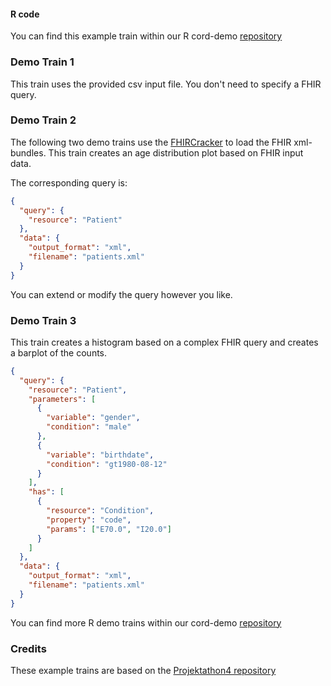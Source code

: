 #### R code
You can find this example train within our R cord-demo [repository](https://github.com/PHT-Medic/cord-pht-demo/tree/master/R)

### Demo Train 1
This train uses the provided csv input file. You don't need to specify a FHIR query.

### Demo Train 2
The following two demo trains use the [FHIRCracker](https://github.com/firecracker-microvm/firecracker) to load the FHIR xml-bundles.
This train creates an age distribution plot based on FHIR input data.

The corresponding query is:

```` json
{
  "query": {
    "resource": "Patient"
  },
  "data": {
    "output_format": "xml",
    "filename": "patients.xml"
  }
}
````
You can extend or modify the query however you like. 

### Demo Train 3
This train creates a histogram based on a complex FHIR query and creates a barplot of the counts.
````json
{
  "query": {
    "resource": "Patient",
    "parameters": [
      {
        "variable": "gender",
        "condition": "male"
      },
      {
        "variable": "birthdate",
        "condition": "gt1980-08-12"
      }
    ],
    "has": [
      {
        "resource": "Condition",
        "property": "code",
        "params": ["E70.0", "I20.0"]
      }
    ]
  },
  "data": {
    "output_format": "xml",
    "filename": "patients.xml"
  }
}
````
You can find more R demo trains within our cord-demo [repository](https://github.com/PHT-Medic/cord-pht-demo/tree/master/R)


### Credits
These example trains are based on the [Projektathon4 repository](https://github.com/medizininformatik-initiative/usecase-cord/tree/master/Projektathon4)